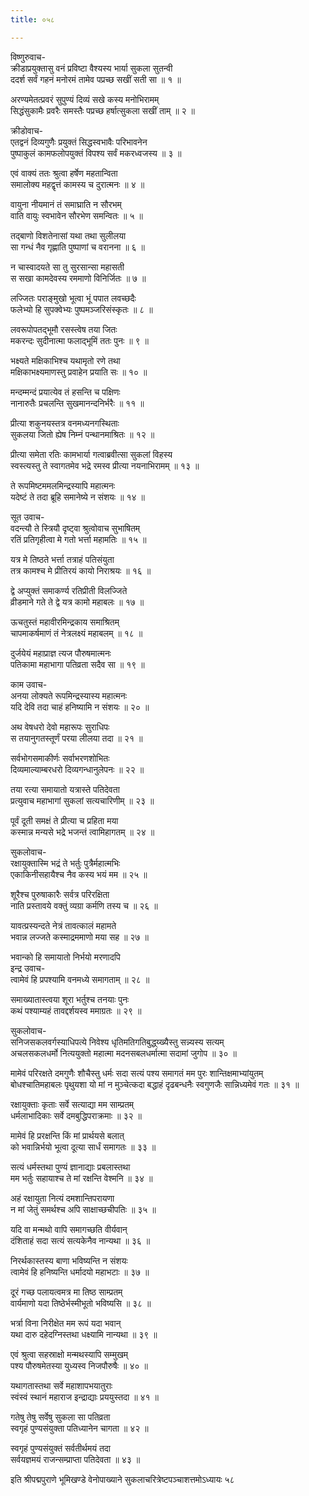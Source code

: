 ```yaml
---
title: ०५८

---
```

विष्णुरुवाच-  
क्रीडाप्रयुक्तासु वनं प्रविष्टा वैश्यस्य भार्या सुकला सुतन्वी  
ददर्श सर्वं गहनं मनोरमं तामेव पप्रच्छ सखीं सती सा ॥ १ ॥


अरण्यमेतत्प्रवरं सुपुण्यं दिव्यं सखे कस्य मनोभिरामम्  
सिद्धंसुकामैः प्रवरैः समस्तैः पप्रच्छ हर्षात्सुकला सखीं ताम् ॥ २ ॥


क्रीडोवाच-  
एतद्वनं दिव्यगुणैः प्रयुक्तं सिद्धस्वभावैः परिभावनेन  
पुष्पाकुलं कामफलोपयुक्तं विपश्य सर्वं मकरध्वजस्य ॥ ३ ॥


एवं वाक्यं ततः श्रुत्वा हर्षेण महतान्विता  
समालोक्य महद्वृत्तं कामस्य च दुरात्मनः ॥ ४ ॥


वायुना नीयमानं तं समाघ्राति न सौरभम्  
वाति वायुः स्वभावेन सौरभेण समन्वितः ॥ ५ ॥


तद्बाणो विशतेनासां यथा तथा सुलीलया  
सा गन्धं नैव गृह्णाति पुष्पाणां च वरानना ॥ ६ ॥


न चास्वादयते सा तु सुरसान्सा महासती  
स सखा कामदेवस्य रममाणो विनिर्जितः ॥ ७ ॥


लज्जितः पराङ्मुखो भूत्वा भूं पपात लवच्छदैः  
फलेभ्यो हि सुपक्वेभ्यः पुष्पमञ्जरिसंस्कृतः ॥ ८ ॥


लवरूपोपतद्भूमौ रसस्त्वेष तया जितः  
मकरन्दः सुदीनात्मा फलाद्भूमिं ततः पुनः ॥ ९ ॥


भक्ष्यते मक्षिकाभिश्च यथामृतो रणे तथा  
मक्षिकाभक्ष्यमाणस्तु प्रवाहेन प्रयाति सः ॥ १० ॥


मन्दम्मन्दं प्रयात्येव तं हसन्ति च पक्षिणः  
नानारुतैः प्रचलन्ति सुखमानन्दनिर्भरैः ॥ ११ ॥


प्रीत्या शकुनयस्तत्र वनमध्यनगस्थिताः  
सुकलया जितो ह्येष निम्नं पन्थानमाश्रितः ॥ १२ ॥


प्रीत्या समेता रतिः कामभार्या गत्वाब्रवीत्सा सुकलां विहस्य  
स्वस्त्यस्तु ते स्वागतमेव भद्रे रमस्व प्रीत्या नयनाभिरामम् ॥ १३ ॥


ते रूपमिष्टममलमिन्द्रस्यापि महात्मनः  
यदेष्टं ते तदा ब्रूहि समानेष्ये न संशयः ॥ १४ ॥


सूत उवाच-  
वदन्त्यौ ते स्त्रियौ दृष्ट्वा श्रुत्वोवाच सुभाषितम्  
रतिं प्रतिगृहीत्वा मे गतो भर्त्ता महामतिः ॥ १५ ॥


यत्र मे तिष्ठते भर्त्ता तत्राहं पतिसंयुता  
तत्र कामश्च मे प्रीतिरयं कायो निराश्रयः ॥ १६ ॥


द्वे अप्युक्तं समाकर्ण्य रतिप्रीती विलज्जिते  
व्रीडमाने गते ते द्वे यत्र कामो महाबलः ॥ १७ ॥


ऊचतुस्तं महावीरमिन्द्रकाय समाश्रितम्  
चापमाकर्षमाणं तं नेत्रलक्ष्यं महाबलम् ॥ १८ ॥


दुर्जयेयं महाप्राज्ञ त्यज पौरुषमात्मनः  
पतिकामा महाभागा पतिव्रता सदैव सा ॥ १९ ॥


काम उवाच-  
अनया लोक्यते रूपमिन्द्रस्यास्य महात्मनः  
यदि देवि तदा चाहं हनिष्यामि न संशयः ॥ २० ॥


अथ वेषधरो देवो महारूपः सुराधिपः  
स तयानुगतस्तूर्णं परया लीलया तदा ॥ २१ ॥


सर्वभोगसमाकीर्णः सर्वाभरणशोभितः  
दिव्यमाल्याम्बरधरो दिव्यगन्धानुलेपनः ॥ २२ ॥


तया रत्या समायातो यत्रास्ते पतिदेवता  
प्रत्युवाच महाभागां सुकलां सत्यचारिणीम् ॥ २३ ॥


पूर्वं दूती समक्षं ते प्रीत्या च प्रहिता मया  
कस्मान्न मन्यसे भद्रे भजन्तं त्वामिहागतम् ॥ २४ ॥


सुकलोवाच-  
रक्षायुक्तास्मि भद्रं ते भर्तुः पुत्रैर्महात्मभिः  
एकाकिनीसहायैश्च नैव कस्य भयं मम ॥ २५ ॥


शूरैश्च पुरुषाकारैः सर्वत्र परिरक्षिता  
नाति प्रस्तावये वक्तुं व्यग्रा कर्मणि तस्य च ॥ २६ ॥


यावत्प्रस्यन्दते नेत्रं तावत्कालं महामते  
भवान्न लज्जते कस्माद्रममाणो मया सह ॥ २७ ॥


भवान्को हि समायातो निर्भयो मरणादपि  
इन्द्र उवाच-  
त्वामेवं हि प्रपश्यामि वनमध्ये समागताम् ॥ २८ ॥


समाख्यातास्त्वया शूरा भर्तुश्च तनयाः पुनः  
कथं पश्याम्यहं तावद्दर्शयस्व ममाग्रतः ॥ २९ ॥


सुकलोवाच-  
सनिजसकलवर्गस्याधिपत्ये निवेश्य धृतिमतिगतिबुद्ध्य्ख्यैस्तु सन्न्यस्य सत्यम्  
अचलसकलधर्मो नित्ययुक्तो महात्मा मदनसबलधर्मात्मा सदामां जुगोप ॥ ३० ॥


मामेवं परिरक्षते दमगुणैः शौचैस्तु धर्मः सदा सत्यं पश्य समागतं मम पुरः शान्तिक्षमाभ्यांयुतम्  
बोधश्चातिमहाबलः पृथुयशा यो मां न मुञ्चेत्कदा बद्धाहं दृढबन्धनैः स्वगुणजैः सान्निध्यमेवं गतः ॥ ३१ ॥


रक्षायुक्ताः कृताः सर्वे सत्याद्या मम साम्प्रतम्  
धर्मलाभादिकाः सर्वे दमबुद्धिपराक्रमाः ॥ ३२ ॥


मामेवं हि प्ररक्षन्ति किं मां प्रार्थयसे बलात्  
को भवान्निर्भयो भूत्वा दूत्या सार्धं समागतः ॥ ३३ ॥


सत्यं धर्मस्तथा पुण्यं ज्ञानाद्याः प्रबलास्तथा  
मम भर्तुः सहायाश्च ते मां रक्षन्ति वेश्मनि ॥ ३४ ॥


अहं रक्षायुता नित्यं दमशान्तिपरायणा  
न मां जेतुं समर्थश्च अपि साक्षाच्छचीपतिः ॥ ३५ ॥


यदि वा मन्मथो वापि समागच्छति वीर्यवान्  
दंशिताहं सदा सत्यं सत्यकेनैव नान्यथा ॥ ३६ ॥


निरर्थकास्तस्य बाणा भविष्यन्ति न संशयः  
त्वामेवं हि हनिष्यन्ति धर्मादयो महाभटाः ॥ ३७ ॥


दूरं गच्छ पलायत्वमत्र मा तिष्ठ साम्प्रतम्  
वार्यमाणो यदा तिष्ठेर्भस्मीभूतो भविष्यसि ॥ ३८ ॥


भर्त्रा विना निरीक्षेत मम रूपं यदा भवान्  
यथा दारु दहेदग्निस्तथा धक्ष्यामि नान्यथा ॥ ३९ ॥


एवं श्रुत्वा सहस्राक्षो मन्मथस्यापि सम्मुखम्  
पश्य पौरुषमेतस्या युध्यस्व निजपौरुषैः ॥ ४० ॥


यथागतास्तथा सर्वे महाशापभयातुराः  
स्वंस्वं स्थानं महाराज इन्द्राद्याः प्रययुस्तदा ॥ ४१ ॥


गतेषु तेषु सर्वेषु सुकला सा पतिव्रता  
स्वगृहं पुण्यसंयुक्ता पतिध्यानेन चागता ॥ ४२ ॥


स्वगृहं पुण्यसंयुक्तं सर्वतीर्थमयं तदा  
सर्वयज्ञमयं राजन्सम्प्राप्ता पतिदेवता ॥ ४३ ॥


 इति श्रीपद्मपुराणे भूमिखण्डे वेनोपाख्याने सुकलाचरित्रेष्टपञ्चाशत्तमोऽध्यायः ५८